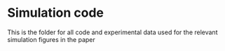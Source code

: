 # Simulation code

This is the folder for all code and experimental data used for the relevant simulation figures in the paper
